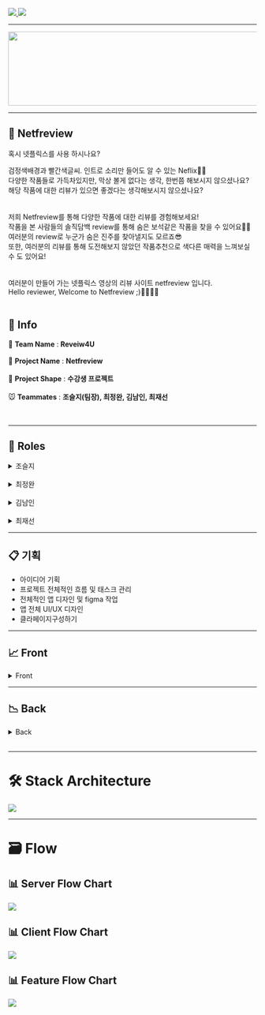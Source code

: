 <a href="https://netfreview.com">![](https://img.shields.io/badge/PROJECT-Netfreivew-red?style=for-the-badge) </a>
![](https://img.shields.io/badge/Netfreview-Web-black?style=for-the-badge)

***********

<center><img src="https://github.com/codestates/Netfreview-client/blob/dev/img/Logo/netfreview-logo.png?raw=true" width="700" height="150"></center>

*************
## 🎥 Netfreview


혹시 넷플릭스를 사용 하시나요?

검정색배경과 빨간색글씨. 인트로 소리만 들어도 알 수 있는 Neflix🍿🎥<br />
다양한 작품들로 가득차있지만, 막상 볼게 없다는 생각, 한번쯤 해보시지 않으셨나요?<br />
해당 작품에 대한 리뷰가 있으면 좋겠다는 생각해보시지 않으셨나요?<br />
<br />
<br />
저희 Netfreview를 통해 다양한 작품에 대한 리뷰를 경험해보세요!<br />
작품을 본 사람들의 솔직담백 review를 통해 숨은 보석같은 작품을 찾을 수 있어요💎💍<br />
여러분의 review로 누군가 숨은 진주를 찾아낼지도 모르죠😎<br />
또한, 여러분의 리뷰를 통해 도전해보지 않았던 작품추천으로 색다른 매력을 느껴보실 수 도 있어요!<br />
<br />
<br />
여러분이 만들어 가는 넷플릭스 영상의 리뷰 사이트 netfreview 입니다.<br />
Hello reviewer, Welcome to Netfreview ;)🙋‍♂🙋‍♀
<br />
<br />
## 📎 Info
🐶 **Team Name** : **Reveiw4U**<br />
<br /> 
🦊 **Project Name** : **Netfreview**<br />
<br />
🐰 **Project Shape** : **수강생 프로젝트**<br />
<br />
🐭 **Teammates** : **조슬지(팀장), 최정완, 김남인, 최재선** <br />
<br />
<br />
******
## 📌 Roles

<details>
<summary>조슬지</summary>

<ul>
   <br />
<a href=https://github.com/Seulji-jo><img src=https://img.shields.io/badge/github-Seulji--jo-fcba03?style=for-the-badge&logo=GitHub/></a><br />
   <img src=https://img.shields.io/badge/position-frontend-red?style=for-the-badge />
  <li> <strong>Stack</strong> : React,React-Hooks, Typescript, Redux, Redux-Thunk,SCSS,CSS</li>
  <li><span><strong>Contributions</strong></span>
     <ul>
       <li>
          <strong>Client</strong>
            - UI 기획 및 디자인
               -  
            - 메인페이지
               - 
            - 로그인모달창
               - 
            - 회원가입모달창
               - 
            - 리뷰페이지
               - 
            - 영화추천모달창
               - 
            - 마이페이지
               - 
            - 유저정보수정페이지
               - 
            - 유저페이지
               - 
            - 검색페이지
               - 
        </li>  
      </ul>
   </li>
 </ul>
</details>

<br>

<details>
<summary>최정완</summary>
<ul>
<br>
<a href=https://github.com/choijw1116><img src=https://img.shields.io/badge/github-choijw1116-brightgreen?style=for-the-badge&logo=GitHub/></a><br />
   <img src=https://img.shields.io/badge/position-frontend-red?style=for-the-badge />
  <li> <strong>Stack</strong> : React,React-Hooks, Typescript, Redux, Redux-Thunk,SCSS,CSS</li>
  <li><span>Contributions</span>
     <ul>
       <li>
          <strong>Client</strong>
            - UI 기획 및 디자인
               -  
            - 메인페이지
               - 
            - 로그인모달창
               - 
            - 회원가입모달창
               - 
            - 리뷰페이지
               - 
            - 영화추천모달창
               - 
            - 마이페이지
               - 
            - 유저정보수정페이지
               - 
            - 유저페이지
               - 
            - 검색페이지
               - 
        </li>  
      </ul>
   </li>
 </ul>
</details>
<br>

<details>
<summary>김남인</summary>
<a href=https://github.com/southppp22><img src=https://img.shields.io/badge/github-southppp22-blueviolet?style=for-the-badge&logo=GitHub/></a><br />
<img src=https://img.shields.io/badge/position-fullstack-red?style=for-the-badge />
   
- Stack : React,React-Hooks, Typescript, Redux, Redux-Thunk, SCSS, CSS, typescript, nest.js, typeorm, jwt, mysql, aws cloudfront, s3
- Contributions
   - **Client**
      - UI 기획 및 디자인
         -  
      - 메인페이지
         - 
      - 로그인모달창
         - 
      - 회원가입모달창
         - 
      - 리뷰페이지
         - 
      - 영화추천모달창
         - 
      - 마이페이지
         - 
      - 유저정보수정페이지
         - 
      - 유저페이지
         - 
      - 검색페이지
        - 
   - **Server**
      - DB설계
        - 
      - API


</details>
<br>

<details>
<summary>최재선</summary>
<ul>
  <br>
  <a href=https://github.com/10o0o><img src=https://img.shields.io/badge/github-10o0o-blue?style=for-the-badge&logo=GitHub/></a><br />
     <img src=https://img.shields.io/badge/position-backend-red?style=for-the-badge />
   <li> <strong>Stack</strong> : Typescript, nest.js, typeorm, jwt, mysql, aws cloudfront, s3, rds, route53, elb, aws certificate manager, ec2</li>
   <li><span>Contributions</span>
     <ul>
       <li>
          <strong>Server</strong>
          - DB설계
            - 
          - API
            - 
        </li>  
      </ul>
   </li>
 </ul>
</details>
<div>

----------------------------------------------------------------------------------
📋 기획
----------------------------------------------------------------------------------

- 아이디어 기획
- 프로젝트 전체적인 흐름 및 태스크 관리
- 전체적인 앱 디자인 및 figma 작업
- 앱 전체 UI/UX 디자인
- 클라페이지구성하기

----------------------------------------------------------------------------------
📈 Front
----------------------------------------------------------------------------------
<details>
   <summary>Front</summary>

- 로그인, 회원가입 기능
   - 회원가입,로그인 유효성검사
   - 비밀번호를 잊었을시, 비밀번호 재설정
   - 구글 oauth

- 마이페이지
   - 개인정보수정
   - 프로필 이미지 수정
   - 내가 쓴 리뷰

- 메인페이지
   - 탑5 리스트 추천
   - 최다리뷰작품 추천
   - 리뷰가 없는 작품추천
   - 배너슬라이드(리뷰1위작품,리뷰가 필요한 작품, 베스트리뷰어)

- 리뷰페이지
   - 작품 총평점
   - 작품 상세설명
   - 리뷰쓰기
   - 쓰여진 리뷰 리스트
   - 리뷰어의 아이디 클릭시, 리뷰어의 마이페이지로 이동

- 서치페이지
   - 단어를 적었을때, 단어에 해당하는 작품서치

- 영화추천모달창
   - 내가 적은 리뷰를 통해, 도전해보지 않았던 장르의 작품추천
   - 로그인 후에 사용가능
   - 로그인 한 후에, 내가 적은 리뷰가 없으면, 메인페이지로 이동
</details>


---------------------------------------------------------------------------
📉 Back
---------------------------------------------------------------------------
<details>
   <summary>Back</summary>
- 유저정보
   - 로그인, 로그아웃, 회원가입 기능
   - 유저정보의 수정 및 비밀번호 찾기 기능
   - 다른 유저의 정보 불러오기
   - accessToken, refreshToken을 통한 유효성 검사

- 리뷰작성
   - 리뷰 작성, 수정, 삭제
   - 리뷰에 대해 좋아요 추가 및 제거
   - 한 비디오에 대한 리뷰 리스트 좋아요 순으로 정렬하여 얻음
   - OAuth Social Login(구글 로그인)

- 비디오
   - 비디오 추가기능(관리자 계정)
   - 비디오 검색 기능
   - 페이지 별 비디오 리스트
   - 유저의 리뷰를 기반으로 한 비디오 추천 기능
   - 별점별, 리뷰 개수 별 비디오 추천 기능

- typeorm 관계 설정 및 구성
- AWS route53, elb, ec2를 통한 배포
- AWS certificate manager을 통한 Https 적용
- AWS RDS 사용
- MVC구성


</details>

</div>
<br>


******
# 🛠 Stack Architecture

<img src="https://github.com/codestates/Netfreview-client/blob/dev/img/flowchart/%EC%8A%A4%ED%81%AC%EB%A6%B0%EC%83%B7%202021-03-14%20%EC%98%A4%ED%9B%84%2011.08.25.png?raw=true" />

<br />

******
# 🗃 Flow

## 📊 Server Flow Chart

<img src="https://github.com/codestates/Netfreview-client/blob/dev/img/flowchart/server-flowchart.png?raw=true"  />

## 📊 Client Flow Chart

<img src="https://github.com/codestates/Netfreview-client/blob/dev/img/flowchart/client-flowchart.png?raw=true" />

## 📊 Feature Flow Chart
<img src="https://github.com/codestates/Netfreview-client/blob/dev/img/flowchart/feature-flowchart.png?raw=true" />
